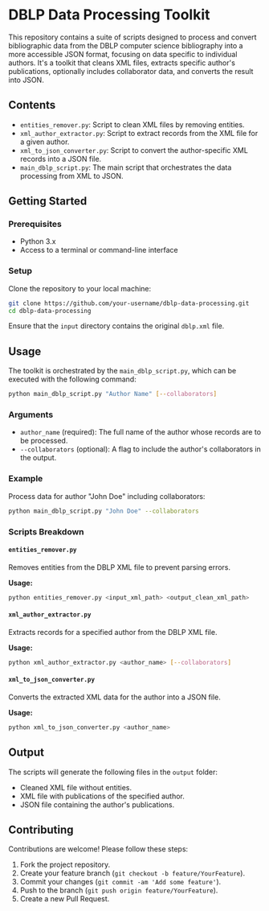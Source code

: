 # DBLP Data Processing Toolkit

This repository contains a suite of scripts designed to process and convert bibliographic data from the DBLP computer science bibliography into a more accessible JSON format, focusing on data specific to individual authors. It's a toolkit that cleans XML files, extracts specific author's publications, optionally includes collaborator data, and converts the result into JSON.

## Contents

- `entities_remover.py`: Script to clean XML files by removing entities.
- `xml_author_extractor.py`: Script to extract records from the XML file for a given author.
- `xml_to_json_converter.py`: Script to convert the author-specific XML records into a JSON file.
- `main_dblp_script.py`: The main script that orchestrates the data processing from XML to JSON.

## Getting Started

### Prerequisites

- Python 3.x
- Access to a terminal or command-line interface

### Setup

Clone the repository to your local machine:

```bash
git clone https://github.com/your-username/dblp-data-processing.git
cd dblp-data-processing
```

Ensure that the `input` directory contains the original `dblp.xml` file.

## Usage

The toolkit is orchestrated by the `main_dblp_script.py`, which can be executed with the following command:

```bash
python main_dblp_script.py "Author Name" [--collaborators]
```

### Arguments

- `author_name` (required): The full name of the author whose records are to be processed.
- `--collaborators` (optional): A flag to include the author's collaborators in the output.

### Example

Process data for author "John Doe" including collaborators:

```bash
python main_dblp_script.py "John Doe" --collaborators
```

### Scripts Breakdown

#### `entities_remover.py`

Removes entities from the DBLP XML file to prevent parsing errors.

**Usage:**

```bash
python entities_remover.py <input_xml_path> <output_clean_xml_path>
```

#### `xml_author_extractor.py`

Extracts records for a specified author from the DBLP XML file.

**Usage:**

```bash
python xml_author_extractor.py <author_name> [--collaborators]
```

#### `xml_to_json_converter.py`

Converts the extracted XML data for the author into a JSON file.

**Usage:**

```bash
python xml_to_json_converter.py <author_name>
```

## Output

The scripts will generate the following files in the `output` folder:

- Cleaned XML file without entities.
- XML file with publications of the specified author.
- JSON file containing the author's publications.

## Contributing

Contributions are welcome! Please follow these steps:

1. Fork the project repository.
2. Create your feature branch (`git checkout -b feature/YourFeature`).
3. Commit your changes (`git commit -am 'Add some feature'`).
4. Push to the branch (`git push origin feature/YourFeature`).
5. Create a new Pull Request.
